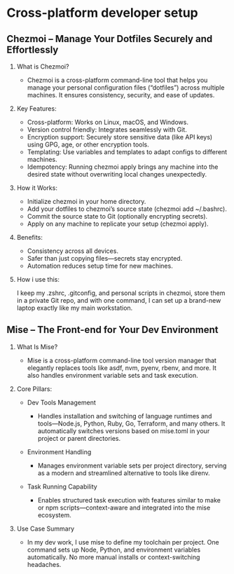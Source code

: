 # Cross-platform developer setup

  ## Chezmoi – Manage Your Dotfiles Securely and Effortlessly 
  1. What is Chezmoi?
      - Chezmoi is a cross-platform command-line tool that helps you manage your personal configuration files (“dotfiles”) across multiple machines. It ensures consistency, security, and ease of updates.
  3. Key Features:    
      - Cross-platform: Works on Linux, macOS, and Windows.
      - Version control friendly: Integrates seamlessly with Git.
      - Encryption support: Securely store sensitive data (like API keys) using GPG, age, or other encryption tools.
      - Templating: Use variables and templates to adapt configs to different machines.
      - Idempotency: Running chezmoi apply brings any machine into the desired state without overwriting local changes unexpectedly.
  
  4. How it Works:
      - Initialize chezmoi in your home directory.
      - Add your dotfiles to chezmoi’s source state (chezmoi add ~/.bashrc).
      - Commit the source state to Git (optionally encrypting secrets).
      - Apply on any machine to replicate your setup (chezmoi apply).
      
  5. Benefits:
      - Consistency across all devices.
      - Safer than just copying files—secrets stay encrypted.
      - Automation reduces setup time for new machines.
      
  6. How i use this:
      
      I keep my .zshrc, .gitconfig, and personal scripts in chezmoi, store them in a private Git repo, and with one command, I can set up a brand-new laptop exactly like my main workstation.

  ## Mise – The Front-end for Your Dev Environment
  
  1. What Is Mise?
     - Mise is a cross-platform command-line tool version manager that elegantly replaces tools like asdf, nvm, pyenv, rbenv, and more. It also handles environment variable sets and task execution.

  2. Core Pillars:
      - Dev Tools Management
         - Handles installation and switching of language runtimes and tools—Node.js, Python, Ruby, Go, Terraform, and many others. It automatically switches versions based on mise.toml in your project or parent directories.
    
      - Environment Handling
        - Manages environment variable sets per project directory, serving as a modern and streamlined alternative to tools like direnv.
    
      - Task Running Capability
        - Enables structured task execution with features similar to make or npm scripts—context-aware and integrated into the mise ecosystem.

  3. Use Case Summary
        
      - In my dev work, I use mise to define my toolchain per project. One command sets up Node, Python, and environment variables automatically. No more manual installs or context-switching headaches.
      
